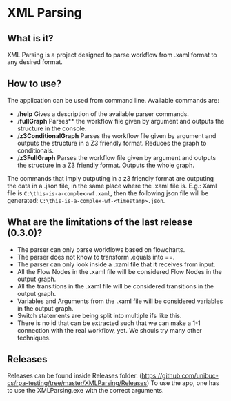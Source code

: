 # XML Parsing

## What is it?
XML Parsing is a project designed to parse workflow from .xaml format to any desired format.

## How to use?
The application can be used from command line.
Available commands are:
- \/**help**
        Gives a description of the available parser commands.
- \/**fullGraph** <worflow-file-path>
        Parses** the workflow file given by argument and outputs the structure in the console.
- \/**z3ConditionalGraph** <workflow-file-path>
        Parses the workflow file given by argument and outputs the structure in a Z3 friendly format. Reduces the graph to conditionals.
- \/**z3FullGraph** <workflow-file-path>
        Parses the workflow file given by argument and outputs the structure in a Z3 friendly format. Outputs the whole graph.
        
The commands that imply outputing in a z3 friendly format are outputing the data in a .json file, in the same place where the .xaml file is.
E.g.: Xaml file is `C:\this-is-a-complex-wf.xaml`, then the following json file will be generated: `C:\this-is-a-complex-wf-<timestamp>.json`.

## What are the limitations of the last release (0.3.0)?

- The parser can only parse workflows based on flowcharts.
- The parser does not know to transform .equals into ==.
- The parser can only look inside a .xaml file that it receives from input.
- All the Flow Nodes in the .xaml file will be considered Flow Nodes in the output graph.
- All the transitions in the .xaml file will be considered transitions in the output graph.
- Variables and Arguments from the .xaml file will be considered variables in the output graph.
- Switch statements are being split into multiple ifs like this.
- There is no id that can be extracted such that we can make a 1-1 connection with the real workflow, yet. We shouls try many other techniques.

## Releases
Releases can be found inside Releases folder. (https://github.com/unibuc-cs/rpa-testing/tree/master/XMLParsing/Releases)
To use the app, one has to use the XMLParsing.exe with the correct arguments.
